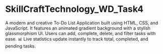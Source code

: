 # SkillCraftTechnology_WD_Task4
A modern and creative To-Do List Application built using HTML, CSS, and JavaScript. It features an animated gradient background with a stylish glassmorphism UI. Users can add, complete, delete, and filter tasks with ease. 📊 Live statistics update instantly to track total, completed, and pending tasks.
